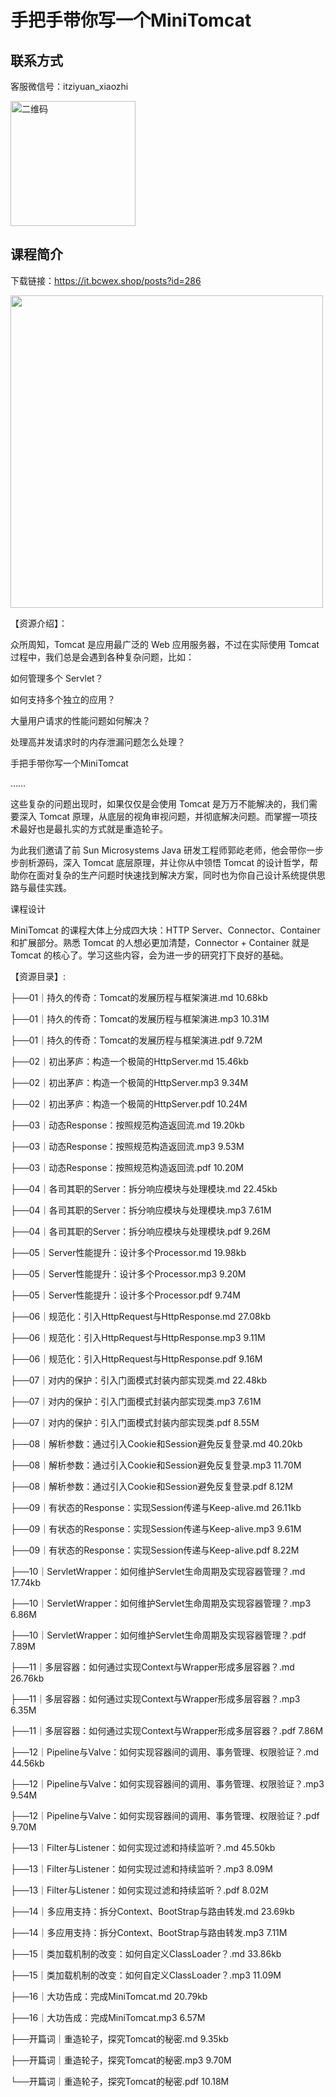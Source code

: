 # 手把手带你写一个MiniTomcat

## 联系方式

客服微信号：itziyuan_xiaozhi

<img src="https://ziyuanyun.oss-cn-guangzhou.aliyuncs.com/common/20240614073449/666b82192834a.jpg" width="200" height="200" alt="二维码">

## 课程简介

下载链接：https://it.bcwex.shop/posts?id=286

<img src="https://ziyuanyun.oss-cn-guangzhou.aliyuncs.com/yun/20240515151752/664461a0234d2.jpg" width="500" alt="">

  【资源介绍】：

 众所周知，Tomcat 是应用最广泛的 Web 应用服务器，不过在实际使用 Tomcat 过程中，我们总是会遇到各种复杂问题，比如：

 如何管理多个 Servlet？

 如何支持多个独立的应用？

 大量用户请求的性能问题如何解决？

 处理高并发请求时的内存泄漏问题怎么处理？

 手把手带你写一个MiniTomcat



 ……

 这些复杂的问题出现时，如果仅仅是会使用 Tomcat 是万万不能解决的，我们需要深入 Tomcat 原理，从底层的视角审视问题，并彻底解决问题。而掌握一项技术最好也是最扎实的方式就是重造轮子。

 为此我们邀请了前 Sun Microsystems Java 研发工程师郭屹老师，他会带你一步步剖析源码，深入 Tomcat 底层原理，并让你从中领悟 Tomcat 的设计哲学，帮助你在面对复杂的生产问题时快速找到解决方案，同时也为你自己设计系统提供思路与最佳实践。

 课程设计

 MiniTomcat 的课程大体上分成四大块：HTTP Server、Connector、Container 和扩展部分。熟悉 Tomcat 的人想必更加清楚，Connector + Container 就是 Tomcat 的核心了。学习这些内容，会为进一步的研究打下良好的基础。

 【资源目录】:

 ├──01｜持久的传奇：Tomcat的发展历程与框架演进.md 10.68kb

 ├──01｜持久的传奇：Tomcat的发展历程与框架演进.mp3 10.31M

 ├──01｜持久的传奇：Tomcat的发展历程与框架演进.pdf 9.72M

 ├──02｜初出茅庐：构造一个极简的HttpServer.md 15.46kb

 ├──02｜初出茅庐：构造一个极简的HttpServer.mp3 9.34M

 ├──02｜初出茅庐：构造一个极简的HttpServer.pdf 10.24M

 ├──03｜动态Response：按照规范构造返回流.md 19.20kb

 ├──03｜动态Response：按照规范构造返回流.mp3 9.53M

 ├──03｜动态Response：按照规范构造返回流.pdf 10.20M

 ├──04｜各司其职的Server：拆分响应模块与处理模块.md 22.45kb

 ├──04｜各司其职的Server：拆分响应模块与处理模块.mp3 7.61M

 ├──04｜各司其职的Server：拆分响应模块与处理模块.pdf 9.26M

 ├──05｜Server性能提升：设计多个Processor.md 19.98kb

 ├──05｜Server性能提升：设计多个Processor.mp3 9.20M

 ├──05｜Server性能提升：设计多个Processor.pdf 9.74M

 ├──06｜规范化：引入HttpRequest与HttpResponse.md 27.08kb

 ├──06｜规范化：引入HttpRequest与HttpResponse.mp3 9.11M

 ├──06｜规范化：引入HttpRequest与HttpResponse.pdf 9.16M

 ├──07｜对内的保护：引入门面模式封装内部实现类.md 22.48kb

 ├──07｜对内的保护：引入门面模式封装内部实现类.mp3 7.61M

 ├──07｜对内的保护：引入门面模式封装内部实现类.pdf 8.55M

 ├──08｜解析参数：通过引入Cookie和Session避免反复登录.md 40.20kb

 ├──08｜解析参数：通过引入Cookie和Session避免反复登录.mp3 11.70M

 ├──08｜解析参数：通过引入Cookie和Session避免反复登录.pdf 8.12M

 ├──09｜有状态的Response：实现Session传递与Keep-alive.md 26.11kb

 ├──09｜有状态的Response：实现Session传递与Keep-alive.mp3 9.61M

 ├──09｜有状态的Response：实现Session传递与Keep-alive.pdf 8.22M

 ├──10｜ServletWrapper：如何维护Servlet生命周期及实现容器管理？.md 17.74kb

 ├──10｜ServletWrapper：如何维护Servlet生命周期及实现容器管理？.mp3 6.86M

 ├──10｜ServletWrapper：如何维护Servlet生命周期及实现容器管理？.pdf 7.89M

 ├──11｜多层容器：如何通过实现Context与Wrapper形成多层容器？.md 26.76kb

 ├──11｜多层容器：如何通过实现Context与Wrapper形成多层容器？.mp3 6.35M

 ├──11｜多层容器：如何通过实现Context与Wrapper形成多层容器？.pdf 7.86M

 ├──12｜Pipeline与Valve：如何实现容器间的调用、事务管理、权限验证？.md 44.56kb

 ├──12｜Pipeline与Valve：如何实现容器间的调用、事务管理、权限验证？.mp3 9.54M

 ├──12｜Pipeline与Valve：如何实现容器间的调用、事务管理、权限验证？.pdf 9.70M

 ├──13｜Filter与Listener：如何实现过滤和持续监听？.md 45.50kb

 ├──13｜Filter与Listener：如何实现过滤和持续监听？.mp3 8.09M

 ├──13｜Filter与Listener：如何实现过滤和持续监听？.pdf 8.02M

 ├──14｜多应用支持：拆分Context、BootStrap与路由转发.md 23.69kb

 ├──14｜多应用支持：拆分Context、BootStrap与路由转发.mp3 7.11M

 ├──15｜类加载机制的改变：如何自定义ClassLoader？.md 33.86kb

 ├──15｜类加载机制的改变：如何自定义ClassLoader？.mp3 11.09M

 ├──16｜大功告成：完成MiniTomcat.md 20.79kb

 ├──16｜大功告成：完成MiniTomcat.mp3 6.57M

 ├──开篇词｜重造轮子，探究Tomcat的秘密.md 9.35kb

 ├──开篇词｜重造轮子，探究Tomcat的秘密.mp3 9.70M

 └──开篇词｜重造轮子，探究Tomcat的秘密.pdf 10.18M

  